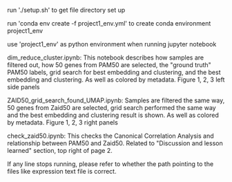 run './setup.sh' to get file directory set up

run 'conda env create -f project1_env.yml' to create conda environment project1_env

use 'project1_env' as python environment when running jupyter notebook

dim_reduce_cluster.ipynb:
This notebook describes how samples are filtered out, how 50 genes from PAM50 are selected, the "ground truth" PAM50 labels, grid search for best embedding and clustering, and the best embedding and clustering. As well as colored by metadata.
Figure 1, 2, 3 left side panels

ZAID50_grid_search_found_UMAP.ipynb:
Samples are filtered the same way, 50 genes from Zaid50 are selected, grid search performed the same way and the best embedding and clustering result is shown. As well as colored by metadata.
Figure 1, 2, 3 right panels

check_zaid50.ipynb:
This checks the Canonical Correlation Analysis and relationship between PAM50 and Zaid50. Related to "Discussion and lesson learned" section, top right of page 2.

If any line stops running, please refer to whether the path pointing to the files like expression text file is correct.
